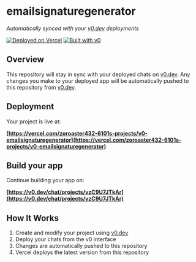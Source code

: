 # emailsignaturegenerator

*Automatically synced with your [v0.dev](https://v0.dev) deployments*

[![Deployed on Vercel](https://img.shields.io/badge/Deployed%20on-Vercel-black?style=for-the-badge&logo=vercel)](https://vercel.com/zoroaster432-6101s-projects/v0-emailsignaturegenerator)
[![Built with v0](https://img.shields.io/badge/Built%20with-v0.dev-black?style=for-the-badge)](https://v0.dev/chat/projects/vzC9U7JTkAr)

## Overview

This repository will stay in sync with your deployed chats on [v0.dev](https://v0.dev).
Any changes you make to your deployed app will be automatically pushed to this repository from [v0.dev](https://v0.dev).

## Deployment

Your project is live at:

**[https://vercel.com/zoroaster432-6101s-projects/v0-emailsignaturegenerator](https://vercel.com/zoroaster432-6101s-projects/v0-emailsignaturegenerator)**

## Build your app

Continue building your app on:

**[https://v0.dev/chat/projects/vzC9U7JTkAr](https://v0.dev/chat/projects/vzC9U7JTkAr)**

## How It Works

1. Create and modify your project using [v0.dev](https://v0.dev)
2. Deploy your chats from the v0 interface
3. Changes are automatically pushed to this repository
4. Vercel deploys the latest version from this repository
